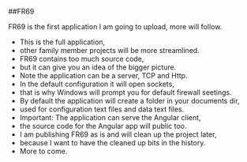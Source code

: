 ##FR69

FR69 is the first application I am going to upload, more will follow.

- This is the full application,
- other family member projects will be more streamlined.
- FR69 contains too much source code,
- but it can give you an idea of the bigger picture.
- Note the application can be a server, TCP and Http.
- In the default configuration it will open sockets,
- that is why Windows will prompt you for default firewall seetings.
- By default the application will create a folder in your documents dir,
- used for configuration text files and data text files.
- Important: The application can serve the Angular client,
- the source code for the Angular app will public too.
- I am publishing FR69 as is and will clean up the project later,
- because I want to have the cleaned up bits in the history.
- More to come.
